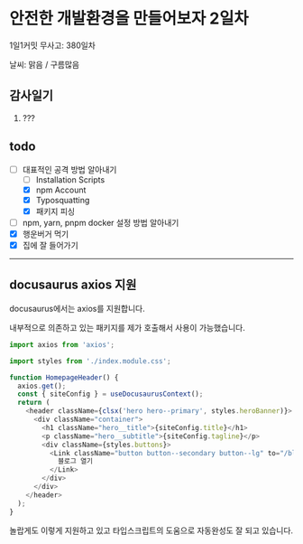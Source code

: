 # 안전한 개발환경을 만들어보자 2일차

1일1커밋 무사고: 380일차

날씨: 맑음 / 구름많음

## 감사일기

1. ???

## todo

- [ ] 대표적인 공격 방법 알아내기
  - [ ] Installation Scripts
  - [x] npm Account
  - [x] Typosquatting
  - [x] 패키지 피싱
- [ ] npm, yarn, pnpm docker 설정 방법 알아내기
- [x] 행운버거 먹기
- [x] 집에 잘 들어가기

---

## docusaurus axios 지원

docusaurus에서는 axios를 지원합니다.

내부적으로 의존하고 있는 패키지를 제가 호출해서 사용이 가능했습니다.

```js
import axios from 'axios';

import styles from './index.module.css';

function HomepageHeader() {
  axios.get();
  const { siteConfig } = useDocusaurusContext();
  return (
    <header className={clsx('hero hero--primary', styles.heroBanner)}>
      <div className="container">
        <h1 className="hero__title">{siteConfig.title}</h1>
        <p className="hero__subtitle">{siteConfig.tagline}</p>
        <div className={styles.buttons}>
          <Link className="button button--secondary button--lg" to="/blog">
            블로그 열기
          </Link>
        </div>
      </div>
    </header>
  );
}
```

놀랍게도 이렇게 지원하고 있고 타입스크립트의 도움으로 자동완성도 잘 되고 있습니다.
